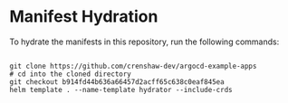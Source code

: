 
# Manifest Hydration

To hydrate the manifests in this repository, run the following commands:

```shell

git clone https://github.com/crenshaw-dev/argocd-example-apps
# cd into the cloned directory
git checkout b914fd44b636a66457d2acff65c638c0eaf845ea
helm template . --name-template hydrator --include-crds
```